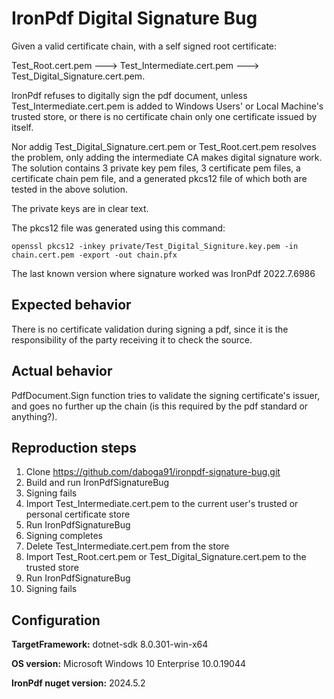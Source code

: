 # IronPdf Digital Signature Bug
Given a valid certificate chain, with a self signed root certificate:

Test_Root.cert.pem ---> Test_Intermediate.cert.pem ---> Test_Digital_Signature.cert.pem.

IronPdf refuses to digitally sign the pdf document, unless Test_Intermediate.cert.pem is added to Windows Users' or Local Machine's trusted store, or there is no certificate chain only one certificate issued by itself.

Nor addig Test_Digital_Signature.cert.pem or Test_Root.cert.pem resolves the problem, only adding the intermediate CA makes digital signature work.
The solution contains 3 private key pem files, 3 certificate pem files, a certificate chain pem file, and a generated pkcs12 file of which both are tested in the above solution.

The private keys are in clear text.

The pkcs12 file was generated using this command:
```
openssl pkcs12 -inkey private/Test_Digital_Signiture.key.pem -in chain.cert.pem -export -out chain.pfx
```

The last known version where signature worked was IronPdf 2022.7.6986

## Expected behavior
There is no certificate validation during signing a pdf, since it is the responsibility of the party receiving it to check the source.

## Actual behavior
PdfDocument.Sign function tries to validate the signing certificate's issuer, and goes no further up the chain (is this required by the pdf standard or anything?).

## Reproduction steps

1. Clone https://github.com/daboga91/ironpdf-signature-bug.git
2. Build and run IronPdfSignatureBug
3. Signing fails
4. Import Test_Intermediate.cert.pem to the current user's trusted or personal certificate store
5. Run IronPdfSignatureBug
6. Signing completes
7. Delete Test_Intermediate.cert.pem from the store
8. Import Test_Root.cert.pem or Test_Digital_Signature.cert.pem to the trusted store
9. Run IronPdfSignatureBug
10. Signing fails

## Configuration
**TargetFramework:** dotnet-sdk 8.0.301-win-x64

**OS version:** Microsoft Windows 10 Enterprise 10.0.19044

**IronPdf nuget version:** 2024.5.2
